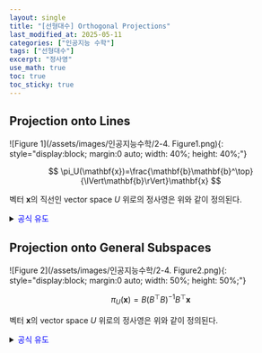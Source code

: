 ```yaml
---
layout: single
title: "[선형대수] Orthogonal Projections"
last_modified_at: 2025-05-11
categories: ["인공지능 수학"]
tags: ["선형대수"]
excerpt: "정사영"
use_math: true
toc: true
toc_sticky: true
---
```


## Projection onto Lines

![Figure 1](/assets/images/인공지능수학/2-4. Figure1.png){: style="display:block; margin:0 auto; width: 40%; height: 40%;"}

$$
\pi_U(\mathbf{x})=\frac{\mathbf{b}\mathbf{b}^\top}{\lVert\mathbf{b}\rVert}\mathbf{x}
$$

벡터 $\mathbf{x}$의 직선인 vector space $U$ 위로의 정사영은 위와 같이 정의된다.

<details>
<summary><font color='blue'>공식 유도</font></summary>
<div markdown="1">

1. 직선 vector space $U$에서 $\mathbf{x}$와 거리가 가장 가까운 벡터를 $\pi_U(\mathbf{x})$라고 정의

2. $\pi_U(\mathbf{x})$는 $U$의 basis의 상수배이다.

   $$
   \pi_U(\mathbf{x})=\lambda\mathbf{b}
   $$
4. $\mathbf{x}-\lambda\mathbf{b}$는 $U$의 basis와 직교해야한다.

   $$\langle\mathbf{x}-\lambda\mathbf{b},\mathbf{b}\rangle=0\to \mathbf{x}^\top\mathbf{b}=\lambda\mathbf{b}^\top\mathbf{b}
   $$
6. Find projection
   
   $$
   \lambda=\frac{\mathbf{b}^\top\mathbf{x}}{\mathbf{b}^\top\mathbf{b}}~\to~\pi_U(\mathbf{x})=\frac{\mathbf{b}\mathbf{b}^\top}{\lVert\mathbf{b}\rVert}\mathbf{x}
   $$

</div>
</details>

## Projection onto General Subspaces

![Figure 2](/assets/images/인공지능수학/2-4. Figure2.png){: style="display:block; margin:0 auto; width: 50%; height: 50%;"}

$$
\pi_U(\mathbf{x})=B(B^\top B)^{-1}B^\top\mathbf{x}
$$

벡터 $\mathbf{x}$의 vector space $U$ 위로의 정사영은 위와 같이 정의된다.

<details>
<summary><font color='blue'>공식 유도</font></summary>
<div markdown="1">

1. $m$차원 vector space $U$에서 $\mathbf{x}$와 가장 가까운 벡터를 $\pi_U(\mathbf{x})$라고 정의

2. $\pi_U(\mathbf{x})$는 $U$의 basis들의 선형 결합으로 표현될 수 있다.

   $$
   \pi_U(\mathbf{x})=\lambda_1\mathbf{b}_1+\cdots+\lambda_m\mathbf{b}_m=B\boldsymbol\lambda
   $$
4. $\mathbf{x}-\pi_U(\mathbf{x})$는 $U$의 basis들과 직교해야한다.

   $$
   \langle\mathbf{x}-\pi_U(\mathbf{x}),\mathbf{b}_1\rangle=0,~\cdots,~\langle\mathbf{x}-\pi_U(\mathbf{x}),\mathbf{b}_m\rangle=0
   $$
6. 행렬로 표현

   ![Figure 3](/assets/images/인공지능수학/2-4. Figure3.png){: style="display:block; margin:0 auto; width: 50%; height: 50%;"}
   
   ![Figure 4](/assets/images/인공지능수학/2-4. Figure4.png){: style="display:block; margin:0 auto; width: 90%; height: 90%;"}
   
7. Find projection

   $$
   \boldsymbol\lambda=(B^\top B)^{-1}B^\top\mathbf{x}~\to~\pi_U(\mathbf{x})=B(B^\top B)^{-1}B^\top\mathbf{x}
   $$

</div>
</details>

